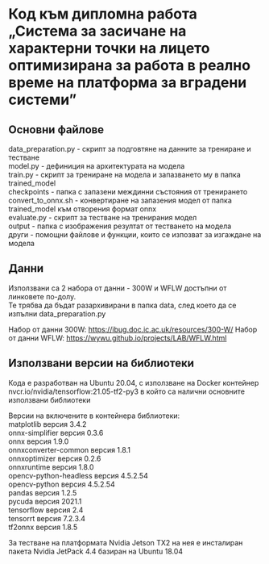 # Код към дипломна работа „Система за засичане на характерни точки на лицето оптимизирана за работа в реално време на платформа за вградени системи”

## Основни файлове
data_preparation.py - скрипт за подговтяне на данните за трениране и тестване  
model.py - дефиниция на архитектурата на модела  
train.py - скрипт за трениране на модела и запазването му в папка trained_model  
checkpoints - папка с запазени междинни състояния от тренирането  
convert_to_onnx.sh - конвертиране на запазения модел от папка trained_model към отворения формат onnx  
evaluate.py - скрипт за тестване на тренирания модел  
output - папка с изображения резултат от тестването на модела  
други - помощни файлове и функции, които се изпозват за изгаждане на модела  

## Данни
Използвани са 2 набора от данни - 300W и WFLW достъпни от линковете по-долу.  
Те трябва да бъдат разархивирани в папка data, след което да се изпълни data_preparation.py

Набор от данни 300W: https://ibug.doc.ic.ac.uk/resources/300-W/
Набор от данни WFLW: https://wywu.github.io/projects/LAB/WFLW.html

## Използвани версии на библиотеки
Кода е разработван на Ubuntu 20.04, с използване на Docker контейнер nvcr.io/nvidia/tensorflow:21.05-tf2-py3 в който са налични основните използвани библиотеки  

Версии на включените в контейнера библиотеки:  
matplotlib версия 3.4.2  
onnx-simplifier версия 0.3.6  
onnx версия 1.9.0  
onnxconverter-common версия 1.8.1  
onnxoptimizer версия 0.2.6  
onnxruntime версия 1.8.0  
opencv-python-headless версия 4.5.2.54  
opencv-python версия 4.5.2.54  
pandas версия 1.2.5  
pycuda версия 2021.1  
tensorflow версия 2.4  
tensorrt версия 7.2.3.4  
tf2onnx версия 1.8.5  

За тестване на платформата Nvidia Jetson TX2 на нея е инсталиран пакета Nvidia JetPack 4.4 базиран на Ubuntu 18.04  
